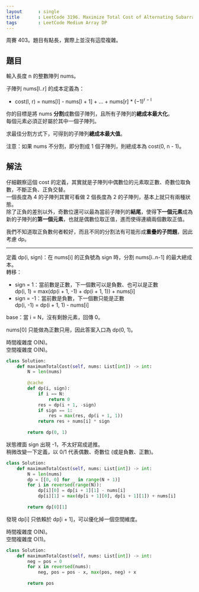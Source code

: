 ```yaml
---
layout      : single
title       : LeetCode 3196. Maximize Total Cost of Alternating Subarrays
tags        : LeetCode Medium Array DP
---
```

周賽 403。題目有點長，實際上並沒有這麼複雜。  

## 題目

輸入長度 n 的整數陣列 nums。  

子陣列 nums[l..r] 的成本定義為：  

- cost(l, r) = nums[l] - nums[l + 1] + ... + nums[r] * (−1)<sup>r − l</sup>  

你的目標是將 nums **分割**成數個子陣列，且所有子陣列的**總成本最大化**。  
每個元素必須正好屬於其中一個子陣列。  

求最佳分割方式下，可得到的子陣列**總成本最大值**。  

注意：如果 nums 不分割，即分割成 1 個子陣列，則總成本為 cost(0, n - 1)。  

## 解法

仔細觀察這個 cost 的定義，其實就是子陣列中偶數位的元素取正數、奇數位取負數，不斷正負、正負交替。  
一個長度為 4 的子陣列其實可看做 2 個長度為 2 的子陣列，基本上就只有兩種狀態。  
除了正負的差別以外，奇數位還可以最為當前子陣列的**結尾**，使得**下一個元素**成為新的子陣列的**第一個元素**，也就是偶數位取正值，進而使得連續兩個數取正值。  

我們不知道取正負數何者較好，而且不同的分割法有可能形成**重疊的子問題**，因此考慮 dp。  

---

定義 dp(i, sign)：在 nums[i] 的正負號為 sign 時，分割 nums[i..n-1] 的最大總成本。  
轉移：  

- sign = 1：當前數是正數，下一個數可以是負數、也可以是正數  
    dp(i, 1) = max(dp(i + 1, -1) + dp(i + 1, 1)) + nums[i]  
- sign = -1：當前數是負數，下一個數只能是正數  
    dp(i, -1) = dp(i + 1, 1) - nums[i]  

base：當 i = N，沒有剩餘元素，回傳 0。  

nums[0] 只能做為正數只用，因此答案入口為 dp(0, 1)。  

時間複雜度 O(N)。  
空間複雜度 O(N)。  

```python
class Solution:
    def maximumTotalCost(self, nums: List[int]) -> int:
        N = len(nums)
        
        @cache
        def dp(i, sign):
            if i == N:
                return 0
            res = dp(i + 1, -sign)
            if sign == 1:
                res = max(res, dp(i + 1, 1))
            return res + nums[i] * sign
        
        return dp(0, 1)
```

狀態裡面 sign 出現 -1，不太好寫成遞推。  
稍微改變一下定義，以 0/1 代表偶數、奇數位 (或是負數、正數)。  

```python
class Solution:
    def maximumTotalCost(self, nums: List[int]) -> int:
        N = len(nums)
        dp = [[0, 0] for _ in range(N + 1)]
        for i in reversed(range(N)):
            dp[i][0] = dp[i + 1][1] - nums[i]
            dp[i][1] = max(dp[i + 1][0], dp[i + 1][1]) + nums[i]
        
        return dp[0][1]
```

發現 dp[i] 只依賴於 dp[i + 1]，可以優化掉一個空間維度。  

時間複雜度 O(N)。  
空間複雜度 O(1)。  

```python
class Solution:
    def maximumTotalCost(self, nums: List[int]) -> int:
        neg = pos = 0
        for x in reversed(nums):
            neg, pos = pos - x, max(pos, neg) + x
            
        return pos
```
